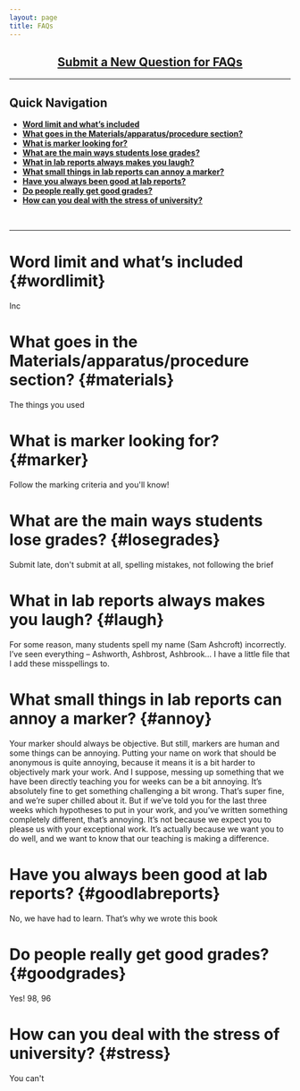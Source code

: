 ```yaml
---
layout: page
title: FAQs
---
```


<h2 style="text-align: center;"><a title="Click to submit a new FAQ" href="https://labreport.org/new-FAQ/">Submit a New Question for FAQs</a></h2>

---
## Quick Navigation
- **[Word limit and what’s included](#wordlimit)**  
- **[What goes in the Materials/apparatus/procedure section?](#materials)**  
- **[What is marker looking for?](#marker)**  
- **[What are the main ways students lose grades?](#losegrades)**  
- **[What in lab reports always makes you laugh?](#laugh)**  
- **[What small things in lab reports can annoy a marker?](#annoy)**  
- **[Have you always been good at lab reports?](#goodlabreports)**  
- **[Do people really get good grades?](#goodgrades)**  
- **[How can you deal with the stress of university?](#stress)**  
<br>

---

# Word limit and what’s included {#wordlimit} 
Inc

# What goes in the Materials/apparatus/procedure section? {#materials} 
The things you used

# What is marker looking for? {#marker} 
Follow the marking criteria and you'll know!

# What are the main ways students lose grades? {#losegrades} 
Submit late, don't submit at all, spelling mistakes, not following the brief

# What in lab reports always makes you laugh? {#laugh} 
For some reason, many students spell my name (Sam Ashcroft) incorrectly. I’ve seen everything – Ashworth, Ashbrost, Ashbrook… I have a little file that I add these misspellings to.  

# What small things in lab reports can annoy a marker? {#annoy} 
Your marker should always be objective. But still, markers are human and some things can be annoying. Putting your name on work that should be anonymous is quite annoying, because it means it is a bit harder to objectively mark your work. And I suppose, messing up something that we have been directly teaching you for weeks can be a bit annoying. It’s absolutely fine to get something challenging a bit wrong. That’s super fine, and we’re super chilled about it. But if we’ve told you for the last three weeks which hypotheses to put in your work, and you’ve written something completely different, that’s annoying. It’s not because we expect you to please us with your exceptional work. It’s actually because we want you to do well, and we want to know that our teaching is making a difference.

# Have you always been good at lab reports? {#goodlabreports} 
No, we have had to learn. That’s why we wrote this book

# Do people really get good grades? {#goodgrades} 
Yes! 98, 96  

# How can you deal with the stress of university? {#stress} 
You can't

